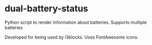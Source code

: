 # dual-battery-status
Python script to render information about batteries. Supports multiple batteries

Developed for being used by i3blocks. Uses FontAwesome icons.
